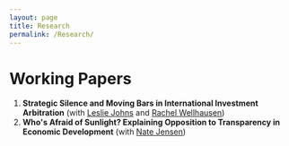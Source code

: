 ```yaml
---
layout: page
title: Research
permalink: /Research/
---
```


# Working Papers
1. **Strategic Silence and Moving Bars in International Investment Arbitration** (with [Leslie Johns](http://lesliejohns.me/) and [Rachel Wellhausen](http://www.rwellhausen.com/))
2. **Who's Afraid of Sunlight? Explaining Opposition to Transparency in Economic Development** (with [Nate Jensen](http://www.natemjensen.com/))
